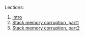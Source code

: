 Lections:  
1. [Intro](lection01)
2. [Stack memory corruption, part1](lection02)
3. [Stack memory corruption, part2](lection03)
